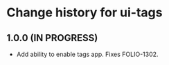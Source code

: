 # Change history for ui-tags

## 1.0.0 (IN PROGRESS)

* Add ability to enable tags app. Fixes FOLIO-1302.
